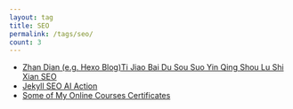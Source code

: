 ```yaml
---
layout: tag
title: SEO
permalink: /tags/seo/
count: 3
---
```


- [Zhan Dian (e.g. Hexo Blog)Ti Jiao Bai Du Sou Suo Yin Qing Shou Lu Shi Xian SEO](https://leungll.site/2020/04/06/hexo-blog-seo/)
- [Jekyll SEO AI Action](https://blog.alphasmanifesto.com/2023/03/26/jekyll-seo-ai-action/)
- [Some of My Online Courses Certificates](https://samirpaulb.github.io/blog-jekyll/posts/some-of-my-online-courses-certificates/)
